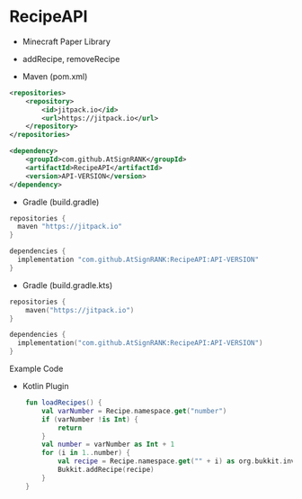 # RecipeAPI
- Minecraft Paper Library
- addRecipe, removeRecipe


- Maven (pom.xml)
```xml
<repositories>
    <repository>
        <id>jitpack.io</id>
        <url>https://jitpack.io</url>
    </repository>
</repositories>

<dependency>
    <groupId>com.github.AtSignRANK</groupId>
    <artifactId>RecipeAPI</artifactId>
    <version>API-VERSION</version>
</dependency>
```

- Gradle (build.gradle)
```gradle
repositories {
  maven "https://jitpack.io"
}

dependencies {
  implementation "com.github.AtSignRANK:RecipeAPI:API-VERSION"
}
```

- Gradle (build.gradle.kts)
```kts
repositories {
    maven("https://jitpack.io")
}

dependencies {
  implementation("com.github.AtSignRANK:RecipeAPI:API-VERSION")
}
```

Example Code
- Kotlin Plugin
```kt
    fun loadRecipes() {
        val varNumber = Recipe.namespace.get("number")
        if (varNumber !is Int) {
            return
        }
        val number = varNumber as Int + 1
        for (i in 1..number) {
            val recipe = Recipe.namespace.get("" + i) as org.bukkit.inventory.Recipe
            Bukkit.addRecipe(recipe)
        }
    }
```

